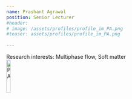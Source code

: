 ```yaml
---
name: Prashant Agrawal
position: Senior Lecturer
#header:
# image: /assets/profiles/profile_im_PA.png
#teaser: assets/profiles/profile_im_PA.png
  
---
```

Research interests: Multiphase flow, Soft matter<br>
<img src="{{ site.url }}{{ site.baseurl }}/assets/profiles/profile_im_PA.png" alt="PA" style="float: left;width: 15%"/>
&nbsp;
